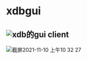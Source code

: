 # xdbgui
## ![xdb](https://github.com/senlinmuvs/xdb)的gui client
![截屏2021-11-10 上午10 32 27](https://user-images.githubusercontent.com/5374554/141039084-a62c803b-1ffb-49db-9ce9-4929053c3b2a.png)

